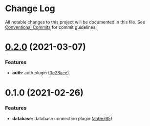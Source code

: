 # Change Log

All notable changes to this project will be documented in this file.
See [Conventional Commits](https://conventionalcommits.org) for commit guidelines.

# [0.2.0](https://github.com/Goathy/InventoryManagmentApp/compare/api@0.1.0...api@0.2.0) (2021-03-07)


### Features

* **auth:** auth plugin ([0c28aee](https://github.com/Goathy/InventoryManagmentApp/commit/0c28aee48d7cd9f2cdd101cd3d50081765c04a17))





# 0.1.0 (2021-02-26)


### Features

* **database:** database connection plugin ([aa0e765](https://github.com/Goathy/InventoryManagmentApp/commit/aa0e765905ea04fcd536850f334eec439c65abe9))
